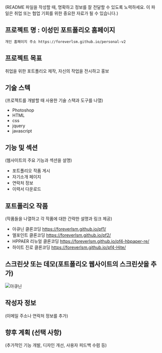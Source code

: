(README 파일을 작성할 때, 명확하고 정보를 잘 전달할 수 있도록 노력하세요. 이 파일은 취업 또는 협업 기회를 위한 중요한 자료가 될 수 있습니다.)

## 프로젝트 명 : 이성민 포트폴리오 홈페이지
```bash
개인 홈페이지 주소 https://foreverlsm.github.io/personal-v2
```
## 프로젝트 목표
취업을 위한 포트폴리오 제작, 자신의 작업을 전시하고 홍보

## 기술 스텍
(프로젝트를 개발할 때 사용한 기술 스택과 도구를 나열)
- Photoshop
- HTML
- css
- jquery
- javascript

## 기능 및 섹션
(웹사이트의 주요 기능과 섹션을 설명)

- 포트폴리오 작품 게시
- 자기소개 페이지
- 연락처 정보
- 이력서 다운로드 

## 포트폴리오 작품
(작품들을 나열하고 각 작품에 대한 간략한 설명과 링크 제공)
- 아큐닌 클론코딩 https://foreverlsm.github.io/pf1/
- 엘포인트 클론코딩 https://foreverlsm.github.io/pf2/
- HPPAER 리뉴얼 클론코딩 https://foreverlsm.github.io/pf4-hbpaper-re/
- 하이트 진로 클론코딩 https://foreverlsm.github.io/pf4-Hite/

## 스크린샷 또는 데모(포트폴리오 웹사이트의 스크린샷을 추가)
![아큐닌](https://github.com/ForeverLSM/personal-v2/assets/150096222/83893c1b-f993-4e25-bc57-92fd5176a3f2)




## 작성자 정보
(이메일 주소나 연락처 정보를 추가)

## 향후 계획 (선택 사항)
(추가적인 기능 개발, 디자인 개선, 사용자 피드백 수렴 등)
